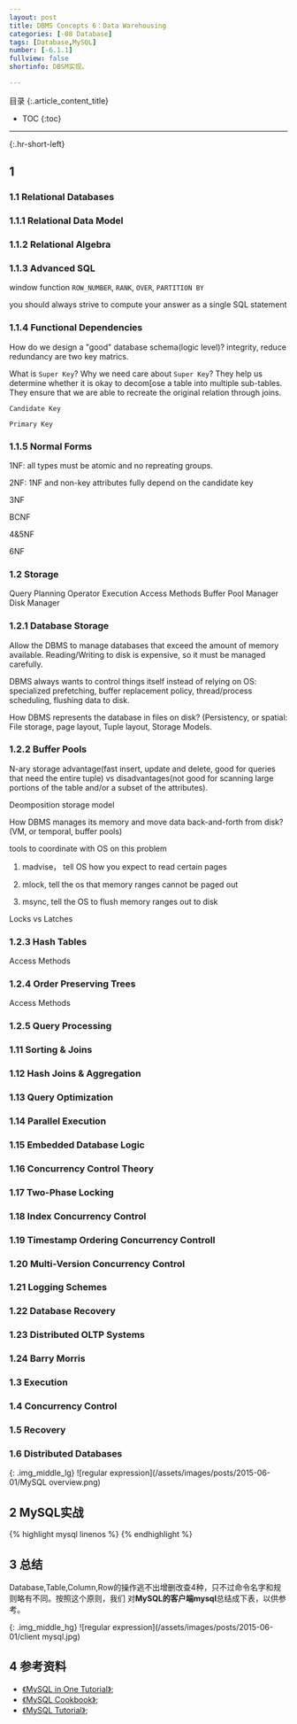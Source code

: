 ```yaml
---
layout: post
title: DBMS Concepts 6：Data Warehousing
categories: [-08 Database]
tags: [Database,MySQL]
number: [-6.1.1]
fullview: false
shortinfo: DBSM实现。

---
```

目录
{:.article_content_title}


* TOC
{:toc}

---
{:.hr-short-left}

## 1 ##

### 1.1 Relational Databases

### 1.1.1  Relational Data Model ###

### 1.1.2 Relational Algebra ###

### 1.1.3 Advanced SQL ###

window function `ROW_NUMBER`, `RANK`, `OVER`, `PARTITION BY`

you should always strive to compute your answer as a single SQL statement

### 1.1.4 Functional Dependencies ###

How do we design a "good" database schema(logic level)? integrity, reduce redundancy are two key matrics.

What is `Super Key`? Why we need care about `Super Key`? They help us determine whether it is okay to decom[ose a table into multiple sub-tables. They ensure that we are able to recreate the original relation through joins.

`Candidate Key`

`Primary Key`


### 1.1.5 Normal Forms ###

1NF: all types must be atomic and no repreating groups.

2NF: 1NF and non-key attributes fully depend on the candidate key

3NF

BCNF

4&5NF

6NF

### 1.2 Storage

Query Planning
Operator Execution
Access Methods
Buffer Pool Manager
Disk Manager

### 1.2.1 Database Storage ###

Allow the DBMS to manage databases that exceed the amount of memory available. Reading/Writing to disk is expensive, so it must be managed carefully.

DBMS always wants to control things itself instead of relying on OS: specialized prefetching, buffer replacement policy, thread/process scheduling, flushing data to disk.

How DBMS represents the database in files on disk? (Persistency, or spatial: File storage, page layout, Tuple layout, Storage Models.


### 1.2.2 Buffer Pools ###

N-ary storage advantage(fast insert, update and delete, good for queries that need the entire tuple) vs disadvantages(not good for scanning large portions of the table and/or a subset of the attributes).

Deomposition storage model



How DBMS manages its memory and move data back-and-forth from disk? (VM, or temporal,  buffer pools)

tools to coordinate with OS on this problem

1. madvise， tell OS how you expect to read certain pages

2. mlock, tell the os that memory ranges cannot be paged out

3. msync, tell the OS to flush memory ranges out to disk

Locks vs Latches

### 1.2.3 Hash Tables ###

Access Methods

### 1.2.4 Order Preserving Trees ###

Access Methods

### 1.2.5 Query Processing ###

### 1.11 Sorting & Joins ###

### 1.12 Hash Joins & Aggregation ###

### 1.13 Query Optimization ###

### 1.14 Parallel Execution ###

### 1.15 Embedded Database Logic ###

### 1.16 Concurrency Control Theory ###

### 1.17 Two-Phase Locking ###

### 1.18 Index Concurrency Control ###

### 1.19 Timestamp Ordering Concurrency Controll ###

### 1.20 Multi-Version Concurrency Control ###

### 1.21 Logging Schemes ###

### 1.22 Database Recovery ###

### 1.23 Distributed OLTP Systems ###

### 1.24 Barry Morris ###

### 1.3 Execution

### 1.4 Concurrency Control

### 1.5 Recovery

### 1.6 Distributed Databases



{: .img_middle_lg}
![regular expression](/assets/images/posts/2015-06-01/MySQL overview.png)


## 2 MySQL实战 ## 

{% highlight mysql linenos %}
{% endhighlight %}


## 3 总结 ##

Database,Table,Column,Row的操作逃不出增删改查4种，只不过命令名字和规则略有不同。按照这个原则，我们
对**MySQL的客户端mysql**总结成下表，以供参考。

{: .img_middle_hg}
![regular expression](/assets/images/posts/2015-06-01/client mysql.jpg)


## 4 参考资料 ##
- [《MySQL in One Tutorial》](https://www.youtube.com/watch?v=yPu6qV5byu4);
- [《MySQL Cookbook》](https://www.amazon.com/MySQL-Cookbook-Paul-DuBois/dp/059652708X/ref=sr_1_2?ie=UTF8&qid=1469005314&sr=8-2&keywords=mysql+cookbook);
- [《MySQL Tutorial》](http://www.tutorialspoint.com/mysql/);





